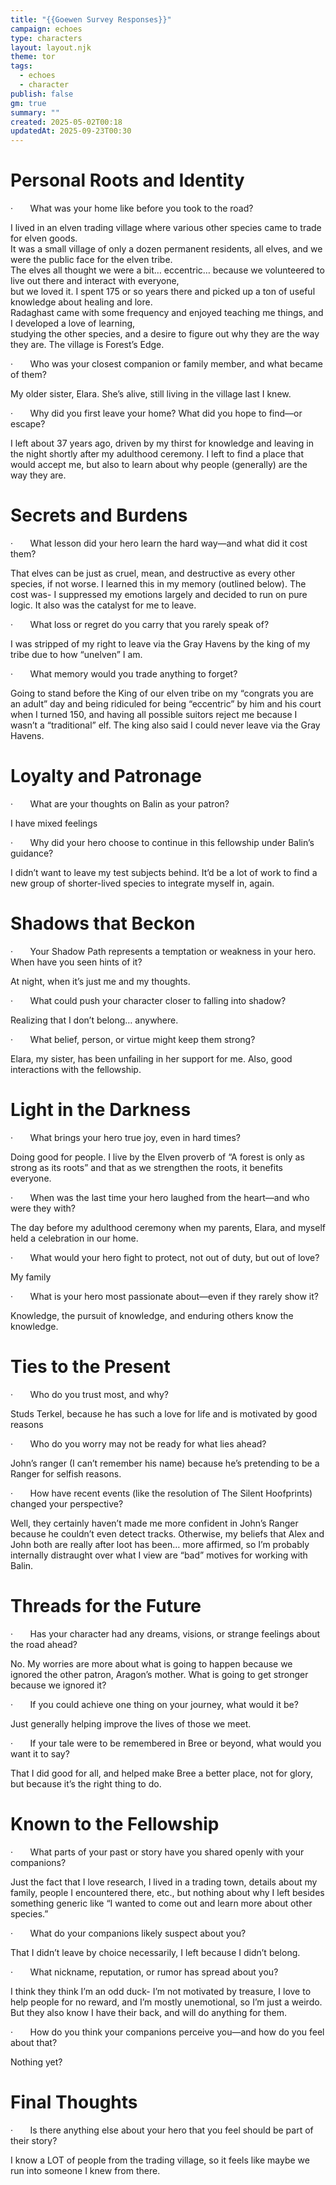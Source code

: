 ```yaml
---
title: "{{Goewen Survey Responses}}"
campaign: echoes
type: characters
layout: layout.njk
theme: tor
tags:
  - echoes
  - character
publish: false
gm: true
summary: ""
created: 2025-05-02T00:18
updatedAt: 2025-09-23T00:30
---
```

# Personal Roots and Identity

·       What was your home like before you took to the road?

I lived in an elven trading village where various other species came to trade for elven goods.  
It was a small village of only a dozen permanent residents, all elves, and we were the public face for the elven tribe.  
The elves all thought we were a bit… eccentric… because we volunteered to live out there and interact with everyone,  
but we loved it. I spent 175 or so years there and picked up a ton of useful knowledge about healing and lore.  
Radaghast came with some frequency and enjoyed teaching me things, and I developed a love of learning,  
studying the other species, and a desire to figure out why they are the way they are. The village is Forest’s Edge.

·       Who was your closest companion or family member, and what became of them?

My older sister, Elara. She’s alive, still living in the village last I knew.

·       Why did you first leave your home? What did you hope to find—or escape?

I left about 37 years ago, driven by my thirst for knowledge and leaving in the night shortly after my adulthood ceremony. I left to find a place that would accept me, but also to learn about why people (generally) are the way they are.

# Secrets and Burdens

·       What lesson did your hero learn the hard way—and what did it cost them?

That elves can be just as cruel, mean, and destructive as every other species, if not worse. I learned this in my memory (outlined below). The cost was- I suppressed my emotions largely and decided to run on pure logic. It also was the catalyst for me to leave.

·       What loss or regret do you carry that you rarely speak of?

I was stripped of my right to leave via the Gray Havens by the king of my tribe due to how “unelven” I am.

·       What memory would you trade anything to forget?

Going to stand before the King of our elven tribe on my “congrats you are an adult” day and being ridiculed for being “eccentric” by him and his court when I turned 150, and having all possible suitors reject me because I wasn’t a “traditional” elf. The king also said I could never leave via the Gray Havens.

# Loyalty and Patronage

·       What are your thoughts on Balin as your patron?

I have mixed feelings

·       Why did your hero choose to continue in this fellowship under Balin’s guidance?

I didn’t want to leave my test subjects behind. It’d be a lot of work to find a new group of shorter-lived species to integrate myself in, again.

# Shadows that Beckon

·       Your Shadow Path represents a temptation or weakness in your hero. When have you seen hints of it?

At night, when it’s just me and my thoughts.

·       What could push your character closer to falling into shadow?

Realizing that I don’t belong… anywhere.

·       What belief, person, or virtue might keep them strong?

Elara, my sister, has been unfailing in her support for me. Also, good interactions with the fellowship.

# Light in the Darkness

·       What brings your hero true joy, even in hard times?

Doing good for people. I live by the Elven proverb of “A forest is only as strong as its roots” and that as we strengthen the roots, it benefits everyone.

·       When was the last time your hero laughed from the heart—and who were they with?

The day before my adulthood ceremony when my parents, Elara, and myself held a celebration in our home.

·       What would your hero fight to protect, not out of duty, but out of love?

My family

·       What is your hero most passionate about—even if they rarely show it?

Knowledge, the pursuit of knowledge, and enduring others know the knowledge.

# Ties to the Present

·       Who do you trust most, and why?

Studs Terkel, because he has such a love for life and is motivated by good reasons

·       Who do you worry may not be ready for what lies ahead?

John’s ranger (I can’t remember his name) because he’s pretending to be a Ranger for selfish reasons.

·       How have recent events (like the resolution of The Silent Hoofprints) changed your perspective?

Well, they certainly haven’t made me more confident in John’s Ranger because he couldn’t even detect tracks. Otherwise, my beliefs that Alex and John both are really after loot has been… more affirmed, so I’m probably internally distraught over what I view are “bad” motives for working with Balin.

# Threads for the Future

·       Has your character had any dreams, visions, or strange feelings about the road ahead?

No. My worries are more about what is going to happen because we ignored the other patron, Aragon’s mother. What is going to get stronger because we ignored it?

·       If you could achieve one thing on your journey, what would it be?

Just generally helping improve the lives of those we meet.

·       If your tale were to be remembered in Bree or beyond, what would you want it to say?

That I did good for all, and helped make Bree a better place, not for glory, but because it’s the right thing to do.

# Known to the Fellowship

·       What parts of your past or story have you shared openly with your companions?

Just the fact that I love research, I lived in a trading town, details about my family, people I encountered there, etc., but nothing about why I left besides something generic like “I wanted to come out and learn more about other species.”

·       What do your companions likely suspect about you?

That I didn’t leave by choice necessarily, I left because I didn’t belong.

·       What nickname, reputation, or rumor has spread about you?

I think they think I’m an odd duck- I’m not motivated by treasure, I love to help people for no reward, and I’m mostly unemotional, so I’m just a weirdo. But they also know I have their back, and will do anything for them.

·       How do you think your companions perceive you—and how do you feel about that?

Nothing yet?

# Final Thoughts

·       Is there anything else about your hero that you feel should be part of their story?

I know a LOT of people from the trading village, so it feels like maybe we run into someone I knew from there.